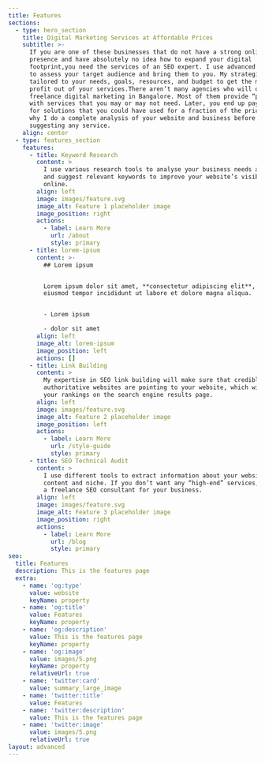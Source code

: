 ```yaml
---
title: Features
sections:
  - type: hero_section
    title: Digital Marketing Services at Affordable Prices
    subtitle: >-
      If you are one of these businesses that do not have a strong online
      presence and have absolutely no idea how to expand your digital
      footprint,you need the services of an SEO expert. I use advanced methods
      to assess your target audience and bring them to you. My strategies are
      tailored to your needs, goals, resources, and budget to get the most
      profit out of your services.There aren’t many agencies who will offer
      freelance digital marketing in Bangalore. Most of them provide “packages”
      with services that you may or may not need. Later, you end up paying more
      for solutions that you could have used for a fraction of the price. That’s
      why I do a complete analysis of your website and business before
      suggesting any service.
    align: center
  - type: features_section
    features:
      - title: Keyword Research
        content: >
          I use various research tools to analyse your business needs and find
          and suggest relevant keywords to improve your website’s visibility
          online.
        align: left
        image: images/feature.svg
        image_alt: Feature 1 placeholder image
        image_position: right
        actions:
          - label: Learn More
            url: /about
            style: primary
      - title: lorem-ipsum
        content: >-
          ## Lorem ipsum


          Lorem ipsum dolor sit amet, **consectetur adipiscing elit**, sed do
          eiusmod tempor incididunt ut labore et dolore magna aliqua.


          - Lorem ipsum

          - dolor sit amet
        align: left
        image_alt: lorem-ipsum
        image_position: left
        actions: []
      - title: Link Building
        content: >
          My expertise in SEO link building will make sure that credible and
          authoritative websites are pointing to your website, which will boost
          your rankings on the search engine results page.
        align: left
        image: images/feature.svg
        image_alt: Feature 2 placeholder image
        image_position: left
        actions:
          - label: Learn More
            url: /style-guide
            style: primary
      - title: SEO Technical Audit
        content: >
          I use different tools to extract information about your website’s
          content and niche. If you don’t want any “high-end” services, I can be
          a freelance SEO consultant for your business.
        align: left
        image: images/feature.svg
        image_alt: Feature 3 placeholder image
        image_position: right
        actions:
          - label: Learn More
            url: /blog
            style: primary
seo:
  title: Features
  description: This is the features page
  extra:
    - name: 'og:type'
      value: website
      keyName: property
    - name: 'og:title'
      value: Features
      keyName: property
    - name: 'og:description'
      value: This is the features page
      keyName: property
    - name: 'og:image'
      value: images/5.png
      keyName: property
      relativeUrl: true
    - name: 'twitter:card'
      value: summary_large_image
    - name: 'twitter:title'
      value: Features
    - name: 'twitter:description'
      value: This is the features page
    - name: 'twitter:image'
      value: images/5.png
      relativeUrl: true
layout: advanced
---
```

